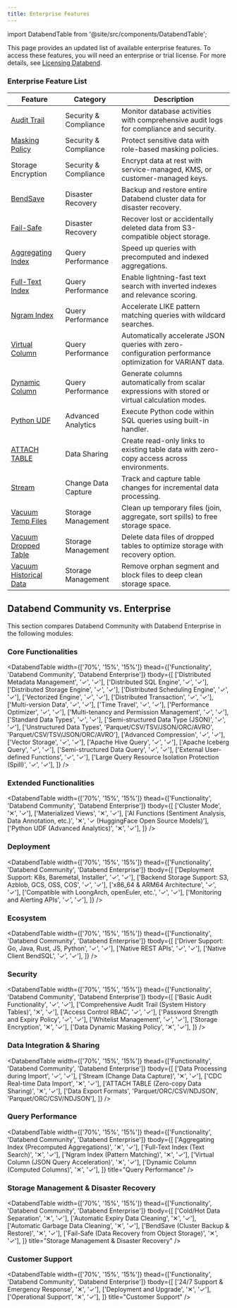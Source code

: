 ```yaml
---
title: Enterprise Features
---
```


import DatabendTable from '@site/src/components/DatabendTable';

This page provides an updated list of available enterprise features. To access these features, you will need an enterprise or trial license. For more details, see [Licensing Databend](20-license.md).

### Enterprise Feature List

| Feature                                                                          | Category       | Description                                                                                                                                                                                                                                                                                                                                                                                                                                                              |
| -------------------------------------------------------------------------------- | -------------- | ------------------------------------------------------------------------------------------------------------------------------------------------------------------------------------------------------------------------------------------------------------------------------------------------------------------------------------------------------------------------------------------------------------------------------------------------------------------------ |
| [Audit Trail](/guides/security/audit-trail)                                     | Security & Compliance | Monitor database activities with comprehensive audit logs for compliance and security.                                                                                                                                                                                                                                                                                                                                                                                   |
| [Masking Policy](/sql/sql-commands/ddl/mask-policy/)                             | Security & Compliance | Protect sensitive data with role-based masking policies.                                                                                                                                                                                                                                                                                                                                                                                                                |
| Storage Encryption                                                               | Security & Compliance | Encrypt data at rest with service-managed, KMS, or customer-managed keys.                                                                                                                                                                                                                                                                                                                                                                                               |
| [BendSave](/guides/data-management/data-recovery#bendsave) | Disaster Recovery | Backup and restore entire Databend cluster data for disaster recovery. |
| [Fail-Safe](/guides/security/fail-safe)                                          | Disaster Recovery  | Recover lost or accidentally deleted data from S3-compatible object storage.                                                                                                                                                                                                                                                                                                                                                                                            |
| [Aggregating Index](/sql/sql-commands/ddl/aggregating-index)                     | Query Performance  | Speed up queries with precomputed and indexed aggregations.                                                                                                                                                                                                                                                                                                                                                                                                             |
| [Full-Text Index](/guides/performance/fulltext-index)                           | Query Performance  | Enable lightning-fast text search with inverted indexes and relevance scoring.                                                                                                                                                                                                                                                                                                                                                                                          |
| [Ngram Index](/guides/performance/ngram-index)                                  | Query Performance  | Accelerate LIKE pattern matching queries with wildcard searches.                                                                                                                                                                                                                                                                                                                                                                                                        |
| [Virtual Column](/sql/sql-commands/ddl/virtual-column)                          | Query Performance  | Automatically accelerate JSON queries with zero-configuration performance optimization for VARIANT data.                                                                                                                                                                                                                                                                                                                                                                |
| [Dynamic Column](/sql/sql-commands/ddl/table/ddl-create-table#computed-columns)  | Query Performance  | Generate columns automatically from scalar expressions with stored or virtual calculation modes.                                                                                                                                                                                                                                                                                                                                                                         |
| [Python UDF](/guides/query/udf#python-requires-databend-enterprise)              | Advanced Analytics | Execute Python code within SQL queries using built-in handler.                                                                                                                                                                                                                                                                                                                                                                                                          |
| [ATTACH TABLE](/sql/sql-commands/ddl/table/attach-table)                         | Data Sharing       | Create read-only links to existing table data with zero-copy access across environments.                                                                                                                                                                                                                                                                                                                                                                                |
| [Stream](/sql/sql-commands/ddl/stream)                                           | Change Data Capture | Track and capture table changes for incremental data processing.                                                                                                                                                                                                                                                                                                                                                                                                        |
| [Vacuum Temp Files](/sql/sql-commands/administration-cmds/vacuum-temp-files)     | Storage Management | Clean up temporary files (join, aggregate, sort spills) to free storage space.                                                                                                                                                                                                                                                                                                                                                                                          |
| [Vacuum Dropped Table](/sql/sql-commands/ddl/table/vacuum-drop-table)            | Storage Management | Delete data files of dropped tables to optimize storage with recovery option.                                                                                                                                                                                                                                                                                                                                                                                           |
| [Vacuum Historical Data](/sql/sql-commands/ddl/table/vacuum-table)               | Storage Management | Remove orphan segment and block files to deep clean storage space.                                                                                                                                                                                                                                                                                                                                                                                                      |

## Databend Community vs. Enterprise

This section compares Databend Community with Databend Enterprise in the following modules:

### Core Functionalities

<DatabendTable
width={['70%', '15%', '15%']}
thead={['Functionality', 'Databend Community', 'Databend Enterprise']}
tbody={[
['Distributed Metadata Management', '✓', '✓'],
['Distributed SQL Engine', '✓', '✓'],
['Distributed Storage Engine', '✓', '✓'],
['Distributed Scheduling Engine', '✓', '✓'],
['Vectorized Engine', '✓', '✓'],
['Distributed Transaction', '✓', '✓'],
['Multi-version Data', '✓', '✓'],
['Time Travel', '✓', '✓'],
['Performance Optimizer', '✓', '✓'],
['Multi-tenancy and Permission Management', '✓', '✓'],
['Standard Data Types', '✓', '✓'],
['Semi-structured Data Type (JSON)', '✓', '✓'],
['Unstructured Data Types', 'Parquet/CSV/TSV/JSON/ORC/AVRO', 'Parquet/CSV/TSV/JSON/ORC/AVRO'],
['Advanced Compression', '✓', '✓'],
['Vector Storage', '✓', '✓'],
['Apache Hive Query', '✓', '✓'],
['Apache Iceberg Query', '✓', '✓'],
['Semi-structured Data Query', '✓', '✓'],
['External User-defined Functions', '✓', '✓'],
['Large Query Resource Isolation Protection (Spill)', '✓', '✓'],
]}
/>

### Extended Functionalities

<DatabendTable
width={['70%', '15%', '15%']}
thead={['Functionality', 'Databend Community', 'Databend Enterprise']}
tbody={[
['Cluster Mode', '✕', '✓'],
['Materialized Views', '✕', '✓'],
['AI Functions (Sentiment Analysis, Data Annotation, etc.)', '✕', '✓ (HuggingFace Open Source Models)'],
['Python UDF (Advanced Analytics)', '✕', '✓'],
]}
/>

### Deployment

<DatabendTable
width={['70%', '15%', '15%']}
thead={['Functionality', 'Databend Community', 'Databend Enterprise']}
tbody={[
['Deployment Support: K8s, Baremetal, Installer', '✓', '✓'],
['Backend Storage Support: S3, Azblob, GCS, OSS, COS', '✓', '✓'],
['x86_64 & ARM64 Architecture', '✓', '✓'],
['Compatible with LoongArch, openEuler, etc.', '✓', '✓'],
['Monitoring and Alerting APIs', '✓', '✓'],
]}
/>

### Ecosystem

<DatabendTable
width={['70%', '15%', '15%']}
thead={['Functionality', 'Databend Community', 'Databend Enterprise']}
tbody={[
['Driver Support: Go, Java, Rust, JS, Python', '✓', '✓'],
['Native REST APIs', '✓', '✓'],
['Native Client BendSQL', '✓', '✓'],
]}
/>

### Security

<DatabendTable
width={['70%', '15%', '15%']}
thead={['Functionality', 'Databend Community', 'Databend Enterprise']}
tbody={[
['Basic Audit Functionality', '✓', '✓'],
['Comprehensive Audit Trail (System History Tables)', '✕', '✓'],
['Access Control RBAC', '✓', '✓'],
['Password Strength and Expiry Policy', '✓', '✓'],
['Whitelist Management', '✓', '✓'],
['Storage Encryption', '✕', '✓'],
['Data Dynamic Masking Policy', '✕', '✓'],
]}
/>

### Data Integration & Sharing

<DatabendTable
width={['70%', '15%', '15%']}
thead={['Functionality', 'Databend Community', 'Databend Enterprise']}
tbody={[
['Data Processing during Import', '✓', '✓'],
['Stream (Change Data Capture)', '✕', '✓'],
['CDC Real-time Data Import', '✕', '✓'],
['ATTACH TABLE (Zero-copy Data Sharing)', '✕', '✓'],
['Data Export Formats', 'Parquet/ORC/CSV/NDJSON', 'Parquet/ORC/CSV/NDJSON'],
]}
/>

### Query Performance

<DatabendTable
width={['70%', '15%', '15%']}
thead={['Functionality', 'Databend Community', 'Databend Enterprise']}
tbody={[
['Aggregating Index (Precomputed Aggregations)', '✕', '✓'],
['Full-Text Index (Text Search)', '✕', '✓'],
['Ngram Index (Pattern Matching)', '✕', '✓'],
['Virtual Column (JSON Query Acceleration)', '✕', '✓'],
['Dynamic Column (Computed Columns)', '✕', '✓'],
]}
title="Query Performance"
/>

### Storage Management & Disaster Recovery

<DatabendTable
width={['70%', '15%', '15%']}
thead={['Functionality', 'Databend Community', 'Databend Enterprise']}
tbody={[
['Cold/Hot Data Separation', '✕', '✓'],
['Automatic Expiry Data Cleaning', '✕', '✓'],
['Automatic Garbage Data Cleaning', '✕', '✓'],
['BendSave (Cluster Backup & Restore)', '✕', '✓'],
['Fail-Safe (Data Recovery from Object Storage)', '✕', '✓'],
]}
title="Storage Management & Disaster Recovery"
/>

### Customer Support

<DatabendTable
width={['70%', '15%', '15%']}
thead={['Functionality', 'Databend Community', 'Databend Enterprise']}
tbody={[
['24/7 Support & Emergency Response', '✕', '✓'],
['Deployment and Upgrade', '✕', '✓'],
['Operational Support', '✕', '✓'],
]}
title="Customer Support"
/>
